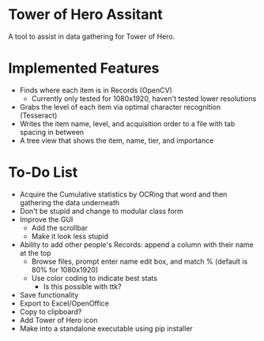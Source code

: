 # Tower of Hero Assitant
A tool to assist in data gathering for Tower of Hero.

# Implemented Features
* Finds where each item is in Records (OpenCV)
    - Currently only tested for 1080x1920, haven't tested lower resolutions
* Grabs the level of each item via optimal character recognition (Tesseract)
* Writes the item name, level, and acquisition order to a file with tab spacing in between
* A tree view that shows the item, name, tier, and importance 

# To-Do List
* Acquire the Cumulative statistics by OCRing that word and then gathering the data underneath
* Don't be stupid and change to modular class form
* Improve the GUI
    - Add the scrollbar
    - Make it look less stupid
* Ability to add other people's Records: append a column with their name at the top
    - Browse files, prompt enter name edit box, and match % (default is 80% for 1080x1920)
    - Use color coding to indicate best stats
        - Is this possible with ttk?
* Save functionality
* Export to Excel/OpenOffice
* Copy to clipboard?
* Add Tower of Hero icon
* Make into a standalone executable using pip installer
